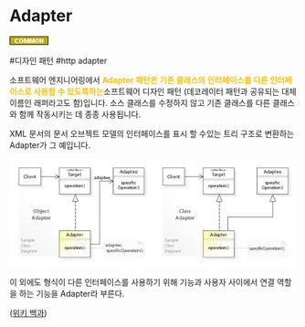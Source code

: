 
# Adapter

![Common](../../2TAT1C/Label_Common.png)

<a>#디자인 패턴</a>
<a>#http adapter</a>

소프트웨어 엔지니어링에서 <span style="color:#FFBF00; font-weight:bold;">Adapter 패턴은 기존 클래스의 인터페이스를 다른 인터페이스로 사용할 수 있도록하는</span>소프트웨어 디자인 패턴 (데코레이터 패턴과 공유되는 대체 이름인 래퍼라고도 함)입니다. 소스 클래스를 수정하지 않고 기존 클래스를 다른 클래스와 함께 작동시키는 데 종종 사용됩니다.

XML 문서의 문서 오브젝트 모델의 인터페이스를 표시 할 수있는 트리 구조로 변환하는 Adapter가 그 예입니다.

![제목](../../2TAT1C/Adapter_1.jpg)

이 외에도 형식이 다른 인터페이스를 사용하기 위해 기능과 사용자 사이에서 연결 역할을 하는 기능을 Adapter라 부른다.

([위키 백과](https://en.wikipedia.org/wiki/Adapter_pattern))
